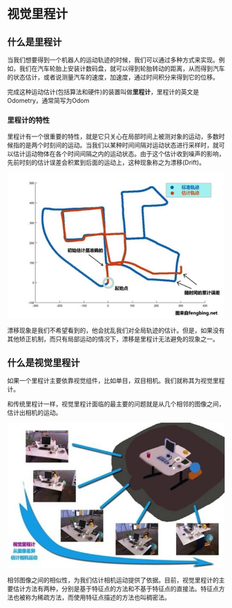 # 视觉里程计

## 什么是里程计

当我们想要得到一个机器人的运动轨迹的时候，我们可以通过多种方式来实现。例如，我们在汽车轮胎上安装计数码盘，就可以得到轮胎转动的距离，从而得到汽车的状态估计，或者说测量汽车的速度，加速度，通过时间积分来得到它的位移。

完成这种运动估计(包括算法和硬件)的装置叫做**里程计**，里程计的英文是Odometry，通常简写为Odom

### 里程计的特性

里程计有一个很重要的特性，就是它只关心在局部时间上被测对象的运动，多数时候指的是两个时刻间的运动。当我们以某种时间间隔对运动状态进行采样时，就可以估计运动物体在各个时间间隔之内的运动状态。由于这个估计收到噪声的影响，先前时刻的估计误差会积累到后面的运动上，这种现象称之为漂移(Drift)。

![alt text](image-2.png)

漂移现象是我们不希望看到的，他会扰乱我们对全局轨迹的估计。但是，如果没有其他矫正机制，而只有局部运动的情况下，漂移是里程计无法避免的现象之一。

## 什么是视觉里程计

如果一个里程计主要依靠视觉组件，比如单目，双目相机。我们就称其为视觉里程计。

和传统里程计一样，视觉里程计面临的最主要的问题就是从几个相邻的图像之间，估计出相机的运动。

![alt text](image-3.png)

相邻图像之间的相似性，为我们估计相机运动提供了依据。目前，视觉里程计的主要估计方法有两种，分别是基于特征点的方法和不基于特征点的直接法。特征点方法也被称为稀疏方法，而使用特征点描述的方法也叫稠密法。